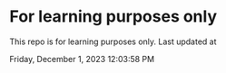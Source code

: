 # For learning purposes only
This repo is for learning purposes only.
Last updated at

Friday, December 1, 2023 12:03:58 PM

